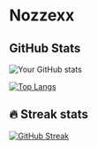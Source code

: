 # Nozzexx
   ## GitHub Stats

   ![Your GitHub stats](https://github-readme-stats.vercel.app/api?username=Nozzexx&show_icons=true&theme=radical)

   [![Top Langs](https://github-readme-stats.vercel.app/api/top-languages/?username=Nozzexx&layout=compact&theme=radical)](https://github.com/anuraghazra/github-readme-stats)

   ## 🔥 Streak stats

   [![GitHub Streak](https://github-readme-streak-stats.herokuapp.com/?user=Nozzexx&theme=dark)](https://git.io/streak-stats)

 

